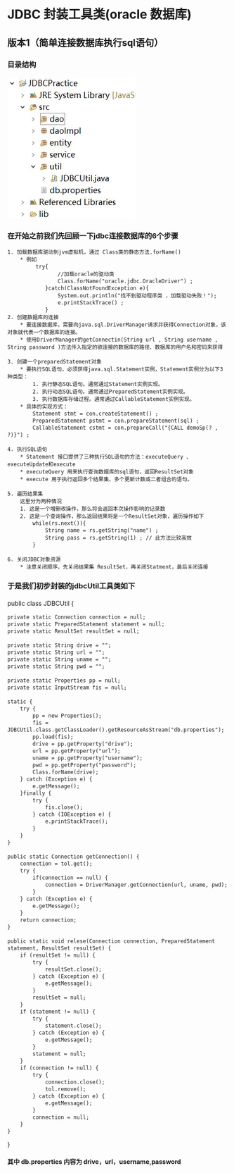 # JDBC 封装工具类(oracle 数据库)

## 版本1（简单连接数据库执行sql语句）
### 目录结构
#### ![](README_files/1.jpg)
### 在开始之前我们先回顾一下jdbc连接数据库的6个步骤
	1. 加载数据库驱动到jvm虚拟机，通过 Class类的静态方法.forName()
		* 例如
			 try{
					//加载oracle的驱动类    
					Class.forName("oracle.jdbc.OracleDriver") ;    
				}catch(ClassNotFoundException e){    
					System.out.println("找不到驱动程序类 ，加载驱动失败！");    
					e.printStackTrace() ;    
				}    
	2. 创建数据库的连接 
		* 要连接数据库，需要向java.sql.DriverManager请求并获得Connection对象，该对象就代表一个数据库的连接。  
		* 使用DriverManager的getConnectin(String url , String username ,  String password )方法传入指定的欲连接的数据库的路径、数据库的用户名和密码来获得

	3. 创建一个preparedStatement对象
		* 要执行SQL语句，必须获得java.sql.Statement实例，Statement实例分为以下3 种类型：    
			1. 执行静态SQL语句。通常通过Statement实例实现。    
			2. 执行动态SQL语句。通常通过PreparedStatement实例实现。    
			3. 执行数据库存储过程。通常通过CallableStatement实例实现。    
		* 具体的实现方式：    
			Statement stmt = con.createStatement() ;    
			PreparedStatement pstmt = con.prepareStatement(sql) ;    
			CallableStatement cstmt = con.prepareCall("{CALL demoSp(? , ?)}") ; 
			
	4. 执行SQL语句
		* Statement 接口提供了三种执行SQL语句的方法：executeQuery 、executeUpdate和execute
		* executeQuery 用来执行查询数据库的sql语句，返回ResultSet对象
		* execute 用于执行返回多个结果集、多个更新计数或二者组合的语句。
	
	5. 遍历结果集
		这里分为两种情况
		1. 这是一个增删改操作，那么将会返回本次操作影响的记录数
		2. 这是一个查询操作，那么返回结果将是一个ResultSet对象，遍历操作如下
			while(rs.next()){    
				String name = rs.getString("name") ;    
				String pass = rs.getString(1) ; // 此方法比较高效    
			}    
			
	6. 关闭JDBC对象资源
		* 注意关闭顺序，先关闭结果集 ResultSet，再关闭Statment，最后关闭连接
		

### 于是我们初步封装的jdbcUtil工具类如下
#### 
public class JDBCUtil {

	private static Connection connection = null;
	private static PreparedStatement statement = null;
	private static ResultSet resultSet = null;

	private static String drive = "";
	private static String url = "";
	private static String uname = "";
	private static String pwd = "";

	private static Properties pp = null;
	private static InputStream fis = null;

	static {
		try {
			pp = new Properties();
			fis = JDBCUtil.class.getClassLoader().getResourceAsStream("db.properties");
			pp.load(fis);
			drive = pp.getProperty("drive");
			url = pp.getProperty("url");
			uname = pp.getProperty("username");
			pwd = pp.getProperty("password");
			Class.forName(drive);
		} catch (Exception e) {
			e.getMessage();
		}finally {
			try {
				fis.close();
			} catch (IOException e) {
				e.printStackTrace();
			}
		}
	}

	public static Connection getConnection() {
		connection = tol.get();
		try {
			if(connection == null) {
				connection = DriverManager.getConnection(url, uname, pwd);
			}
		} catch (Exception e) {
			e.getMessage();
		}
		return connection;
	}

	public static void relese(Connection connection, PreparedStatement statement, ResultSet resultSet) {
		if (resultSet != null) {
			try {
				resultSet.close();
			} catch (Exception e) {
				e.getMessage();
			}
			resultSet = null;
		}
		if (statement != null) {
			try {
				statement.close();
			} catch (Exception e) {
				e.getMessage();
			}
			statement = null;
		}
		if (connection != null) {
			try {
				connection.close();
				tol.remove();
			} catch (Exception e) {
				e.getMessage();
			}
			connection = null;
		}
	}

}

#### 其中 db.properties 内容为 drive，url，username,password

